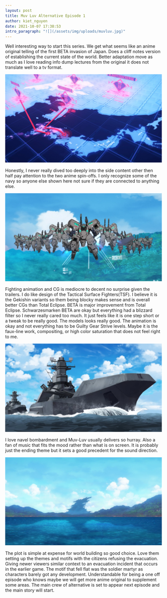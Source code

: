 ```yaml
---
layout: post
title: Muv Luv Alternative Episode 1
author: kiet_nguyen
date: 2021-10-07 17:38:53
intro_paragraph: "![](/assets/img/uploads/muvluv.jpg)"
---
```

Well interesting way to start this series. We get what seems like an anime original telling of the first BETA invasion of Japan. Does a cliff notes version of establishing the current state of the world. Better adaptation move as much as I love reading info dump lectures from the original it does not translate well to a tv format.

![](/assets/img/uploads/briefing.jpg)

Honestly, I never really dived too deeply into the side content other then half pay attention to the two anime spin-offs. I only recognize some of the navy so anyone else shown here not sure if they are connected to anything else.

![](/assets/img/uploads/gekshina.jpg)

Fighting animation and CG is mediocre to decent no surprise given the trailers. I do like design of the Tactical Surface Fighters(TSF). I believe it is the Gekishin variants so them being blocky makes sense and is overall better CGs than Total Eclipse.  BETA is major improvement from Total Eclipse. Schwarzesmarken BETA are okay but everything had a blizzard filter so I never really cared too much. It just feels like it is one step short or a tweak to be really good. The models looks really good. The animation is okay and not everything has to be Guilty Gear Strive levels. Maybe it is the faux-line work, compositing, or high color saturation that does not feel right to me.

![](/assets/img/uploads/navelb.jpg)

I love navel bombardment and Muv-Luv usually delivers so hurray. Also a fan of music that fits the mood rather than what is on screen. It is probably just the ending theme but it sets a good precedent for the sound direction.

![](/assets/img/uploads/hive.jpg)

The plot is simple at expense for world building so good choice. Love them setting up the themes and motifs with the citizens refusing the evacuation. Giving newer viewers similar context to an evacuation incident that occurs in the earlier game. The motif that fell flat was the soldier martyr as characters barely got any development. Understandable for being a one off episode who knows maybe we will get more anime original to supplement some areas. The main crew of alternative is set to appear next episode and the main story will start.